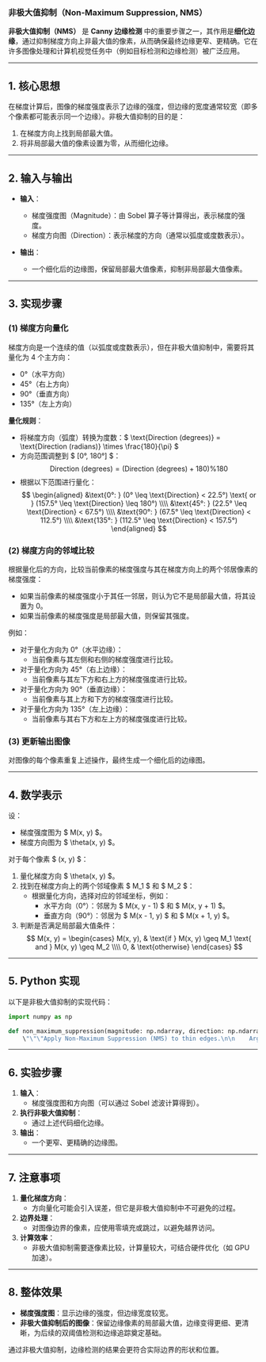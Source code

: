 ### 非极大值抑制（Non-Maximum Suppression, NMS）

**非极大值抑制（NMS）** 是 **Canny 边缘检测** 中的重要步骤之一，其作用是**细化边缘**，通过抑制梯度方向上非最大值的像素，从而确保最终边缘更窄、更精确。它在许多图像处理和计算机视觉任务中（例如目标检测和边缘检测）被广泛应用。

---

## **1. 核心思想**

在梯度计算后，图像的梯度强度表示了边缘的强度，但边缘的宽度通常较宽（即多个像素都可能表示同一个边缘）。非极大值抑制的目的是：
1. 在梯度方向上找到局部最大值。
2. 将非局部最大值的像素设置为零，从而细化边缘。

---

## **2. 输入与输出**

- **输入**：
  - 梯度强度图（Magnitude）：由 Sobel 算子等计算得出，表示梯度的强度。
  - 梯度方向图（Direction）：表示梯度的方向（通常以弧度或度数表示）。

- **输出**：
  - 一个细化后的边缘图，保留局部最大值像素，抑制非局部最大值像素。

---

## **3. 实现步骤**

### **(1) 梯度方向量化**
梯度方向是一个连续的值（以弧度或度数表示），但在非极大值抑制中，需要将其量化为 4 个主方向：
- 0°（水平方向）
- 45°（右上方向）
- 90°（垂直方向）
- 135°（左上方向）

**量化规则**：
- 将梯度方向（弧度）转换为度数：$ \text{Direction (degrees)} = \text{Direction (radians)} \times \frac{180}{\pi} $
- 方向范围调整到 $ [0°, 180°] $：
  $$
  \text{Direction (degrees)} = (\text{Direction (degrees)} + 180) \% 180
  $$
- 根据以下范围进行量化：
  $$
  \begin{aligned}
  &\text{0°: } (0° \leq \text{Direction} < 22.5°) \text{ or } (157.5° \leq \text{Direction} \leq 180°) \\\\
  &\text{45°: } (22.5° \leq \text{Direction} < 67.5°) \\\\
  &\text{90°: } (67.5° \leq \text{Direction} < 112.5°) \\\\
  &\text{135°: } (112.5° \leq \text{Direction} < 157.5°)
  \end{aligned}
  $$

### **(2) 梯度方向的邻域比较**
根据量化后的方向，比较当前像素的梯度强度与其在梯度方向上的两个邻居像素的梯度强度：
- 如果当前像素的梯度强度小于其任一邻居，则认为它不是局部最大值，将其设置为 0。
- 如果当前像素的梯度强度是局部最大值，则保留其强度。

例如：
- 对于量化方向为 0°（水平边缘）：
  - 当前像素与其左侧和右侧的梯度强度进行比较。
- 对于量化方向为 45°（右上边缘）：
  - 当前像素与其左下方和右上方的梯度强度进行比较。
- 对于量化方向为 90°（垂直边缘）：
  - 当前像素与其上方和下方的梯度强度进行比较。
- 对于量化方向为 135°（左上边缘）：
  - 当前像素与其右下方和左上方的梯度强度进行比较。

### **(3) 更新输出图像**
对图像的每个像素重复上述操作，最终生成一个细化后的边缘图。

---

## **4. 数学表示**

设：
- 梯度强度图为 $ M(x, y) $。
- 梯度方向图为 $ \theta(x, y) $。

对于每个像素 $ (x, y) $：
1. 量化梯度方向 $ \theta(x, y) $。
2. 找到在梯度方向上的两个邻域像素 $ M_1 $ 和 $ M_2 $：
   - 根据量化方向，选择对应的邻域坐标，例如：
     - 水平方向（0°）：邻居为 $ M(x, y - 1) $ 和 $ M(x, y + 1) $。
     - 垂直方向（90°）：邻居为 $ M(x - 1, y) $ 和 $ M(x + 1, y) $。
3. 判断是否满足局部最大值条件：
   $$
   M(x, y) = 
   \begin{cases} 
   M(x, y), & \text{if } M(x, y) \geq M_1 \text{ and } M(x, y) \geq M_2 \\\\
   0, & \text{otherwise}
   \end{cases}
   $$

---

## **5. Python 实现**

以下是非极大值抑制的实现代码：

```python
import numpy as np

def non_maximum_suppression(magnitude: np.ndarray, direction: np.ndarray) -> np.ndarray:
    \"\"\"Apply Non-Maximum Suppression (NMS) to thin edges.\n\n    Args:\n        magnitude (np.ndarray): Gradient magnitude.\n        direction (np.ndarray): Gradient direction (in radians).\n\n    Returns:\n        np.ndarray: Thinned edges after NMS.\n    \"\"\"\n    # 初始化输出图像\n    nms_image = np.zeros_like(magnitude, dtype=np.float32)\n\n    # 将梯度方向从弧度转换为度数并量化到 [0°, 180°]\n    direction = (direction * 180.0 / np.pi) % 180\n\n    # 遍历每个像素\n    for i in range(1, magnitude.shape[0] - 1):\n        for j in range(1, magnitude.shape[1] - 1):\n            # 获取当前像素梯度方向\n            angle = direction[i, j]\n\n            # 获取梯度方向上的邻居像素\n            if (0 <= angle < 22.5) or (157.5 <= angle <= 180):  # 水平方向\n                neighbors = (magnitude[i, j - 1], magnitude[i, j + 1])\n            elif 22.5 <= angle < 67.5:  # 右上方向\n                neighbors = (magnitude[i - 1, j + 1], magnitude[i + 1, j - 1])\n            elif 67.5 <= angle < 112.5:  # 垂直方向\n                neighbors = (magnitude[i - 1, j], magnitude[i + 1, j])\n            elif 112.5 <= angle < 157.5:  # 左上方向\n                neighbors = (magnitude[i - 1, j - 1], magnitude[i + 1, j + 1])\n\n            # 判断是否是局部最大值\n            if magnitude[i, j] >= neighbors[0] and magnitude[i, j] >= neighbors[1]:\n                nms_image[i, j] = magnitude[i, j]\n\n    return nms_image
```

---

## **6. 实验步骤**

1. **输入**：
   - 梯度强度图和方向图（可以通过 Sobel 滤波计算得到）。
2. **执行非极大值抑制**：
   - 通过上述代码细化边缘。
3. **输出**：
   - 一个更窄、更精确的边缘图。

---

## **7. 注意事项**

1. **量化梯度方向**：
   - 方向量化可能会引入误差，但它是非极大值抑制中不可避免的过程。
2. **边界处理**：
   - 对图像边界的像素，应使用零填充或跳过，以避免越界访问。
3. **计算效率**：
   - 非极大值抑制需要逐像素比较，计算量较大，可结合硬件优化（如 GPU 加速）。

---

## **8. 整体效果**

- **梯度强度图**：显示边缘的强度，但边缘宽度较宽。
- **非极大值抑制后的图像**：保留边缘像素的局部最大值，边缘变得更细、更清晰，为后续的双阈值检测和边缘追踪奠定基础。

通过非极大值抑制，边缘检测的结果会更符合实际边界的形状和位置。